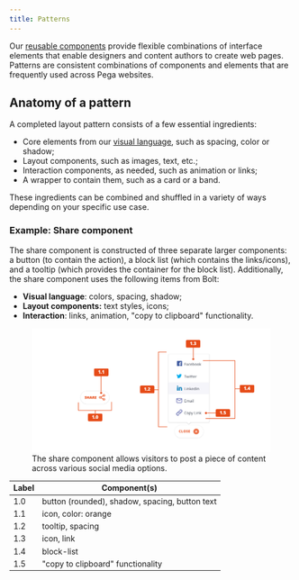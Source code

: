 ```yaml
---
title: Patterns
---
```


Our [reusable components](../pattern-lab/) provide flexible combinations of interface elements that enable designers and content authors to create web pages. Patterns are consistent combinations of components and elements that are frequently used across Pega websites.

## Anatomy of a pattern

A completed layout pattern consists of a few essential ingredients: 

- Core elements from our [visual language](/docs/visual-language/index.html), such as spacing, color or shadow;
- Layout components, such as images, text, etc.;
- Interaction components, as needed, such as animation or links;
- A wrapper to contain them, such as a card or a band.

These ingredients can be combined and shuffled in a variety of ways depending on your specific use case.

### Example: Share component

The share component is constructed of three separate larger components: a button (to contain the action), a block list (which contains the links/icons), and a tooltip (which provides the container for the block list). Additionally, the share component uses the following items from Bolt: 

- **Visual language**: colors, spacing, shadow;
- **Layout components:** text styles, icons;
- **Interaction**: links, animation, "copy to clipboard" functionality.

<figure>
<img src="../../../images/sharing.png" />
<figcaption>The share component allows visitors to post a piece of content across various social media options.</figcaption>
</figure>

| Label | Component(s)                                   |
| ----- | ---------------------------------------------- |
| 1.0   | button (rounded), shadow, spacing, button text |
| 1.1   | icon, color: orange                            |
| 1.2   | tooltip, spacing                               |
| 1.3   | icon, link                                     |
| 1.4   | block-list                                     |
| 1.5   | "copy to clipboard" functionality              |